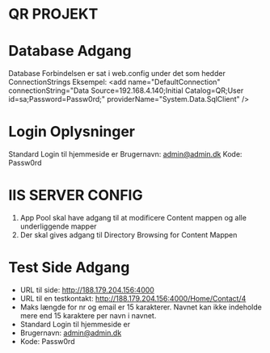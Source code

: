 # QR PROJEKT

# Database Adgang
  Database Forbindelsen er sat i web.config under det som hedder ConnectionStrings
  Eksempel: 
  \<add name="DefaultConnection" connectionString="Data Source=192.168.4.140;Initial Catalog=QR;User id=sa;Password=Passw0rd;" providerName="System.Data.SqlClient" \/\>

# Login Oplysninger
  Standard Login til hjemmeside er
  Brugernavn: admin@admin.dk
  Kode: Passw0rd

# IIS SERVER CONFIG
  1. App Pool skal have adgang til at modificere Content mappen og alle underliggende mapper
  2. Der skal gives adgang til Directory Browsing for Content Mappen

# Test Side Adgang
  * URL til side: http://188.179.204.156:4000
  * URL til en testkontakt: http://188.179.204.156:4000/Home/Contact/4
  * Maks længde for nr og email er 15 karakterer. Navnet kan ikke indeholde mere end 15 karaktere per navn i navnet.
  * Standard Login til hjemmeside er
  * Brugernavn: admin@admin.dk
  * Kode: Passw0rd
